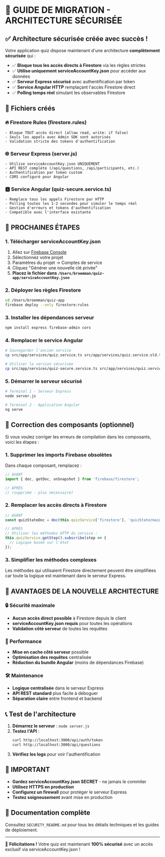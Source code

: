 # 🔐 GUIDE DE MIGRATION - ARCHITECTURE SÉCURISÉE

## ✅ Architecture sécurisée créée avec succès !

Votre application quiz dispose maintenant d'une architecture **complètement sécurisée** qui :

- ✅ **Bloque tous les accès directs à Firestore** via les règles strictes
- ✅ **Utilise uniquement serviceAccountKey.json** pour accéder aux données  
- ✅ **Serveur Express sécurisé** avec authentification par token
- ✅ **Service Angular HTTP** remplaçant l'accès Firestore direct
- ✅ **Polling temps réel** simulant les observables Firestore

## 📁 Fichiers créés

### 🔥 Firestore Rules (firestore.rules)
```
- Bloque TOUT accès direct (allow read, write: if false)
- Seuls les appels avec Admin SDK sont autorisés
- Validation stricte des tokens d'authentification
```

### 🌐 Serveur Express (server.js)
```
- Utilise serviceAccountKey.json UNIQUEMENT
- API REST complète (/api/questions, /api/participants, etc.)
- Authentification par token custom
- CORS configuré pour Angular
```

### 🅰️ Service Angular (quiz-secure.service.ts)
```
- Remplace tous les appels Firestore par HTTP
- Polling toutes les 1-2 secondes pour simuler le temps réel
- Gestion d'erreurs et tokens d'authentification
- Compatible avec l'interface existante
```

## 🚀 PROCHAINES ÉTAPES

### 1. Télécharger serviceAccountKey.json

1. Allez sur [Firebase Console](https://console.firebase.google.com)
2. Sélectionnez votre projet
3. Paramètres du projet → Comptes de service
4. Cliquez "Générer une nouvelle clé privée"
5. **Placez le fichier dans `/Users/broemman/quiz-app/serviceAccountKey.json`**

### 2. Déployer les règles Firestore

```bash
cd /Users/broemman/quiz-app
firebase deploy --only firestore:rules
```

### 3. Installer les dépendances serveur

```bash
npm install express firebase-admin cors
```

### 4. Remplacer le service Angular

```bash
# Sauvegarder l'ancien service
cp src/app/services/quiz.service.ts src/app/services/quiz.service.old.ts

# Utiliser la version sécurisée
cp src/app/services/quiz-secure.service.ts src/app/services/quiz.service.ts
```

### 5. Démarrer le serveur sécurisé

```bash
# Terminal 1 - Serveur Express
node server.js

# Terminal 2 - Application Angular  
ng serve
```

## 🔧 Correction des composants (optionnel)

Si vous voulez corriger les erreurs de compilation dans les composants, voici les étapes :

### 1. Supprimer les imports Firebase obsolètes

Dans chaque composant, remplacez :
```typescript
// AVANT
import { doc, getDoc, onSnapshot } from 'firebase/firestore';

// APRÈS  
// (supprimé - plus nécessaire)
```

### 2. Remplacer les accès directs à Firestore

```typescript
// AVANT
const quizStateDoc = doc(this.quizService['firestore'], 'quizState/main');

// APRÈS
// Utiliser les méthodes HTTP du service :
this.quizService.getStep().subscribe(step => {
  // Logique basée sur l'état
});
```

### 3. Simplifier les méthodes complexes

Les méthodes qui utilisaient Firestore directement peuvent être simplifiées car toute la logique est maintenant dans le serveur Express.

## 🌟 AVANTAGES DE LA NOUVELLE ARCHITECTURE

### 🔒 Sécurité maximale
- **Aucun accès direct possible** à Firestore depuis le client
- **serviceAccountKey.json requis** pour toutes les opérations
- **Validation côté serveur** de toutes les requêtes

### 🚀 Performance
- **Mise en cache côté serveur** possible
- **Optimisation des requêtes** centralisée
- **Réduction du bundle Angular** (moins de dépendances Firebase)

### 🛠️ Maintenance
- **Logique centralisée** dans le serveur Express
- **API REST standard** plus facile à déboguer
- **Séparation claire** entre frontend et backend

## 📞 Test de l'architecture

1. **Démarrez le serveur** : `node server.js`
2. **Testez l'API** :
   ```bash
   curl http://localhost:3000/api/auth/token
   curl http://localhost:3000/api/questions
   ```
3. **Vérifiez les logs** pour voir l'authentification

## 🚨 IMPORTANT

- **Gardez serviceAccountKey.json SECRET** - ne jamais le commiter
- **Utilisez HTTPS en production** 
- **Configurez un firewall** pour protéger le serveur Express
- **Testez soigneusement** avant mise en production

## 📖 Documentation complète

Consultez `SECURITY_README.md` pour tous les détails techniques et les guides de déploiement.

---

🎉 **Félicitations !** Votre quiz est maintenant **100% sécurisé** avec un accès exclusif via serviceAccountKey.json !
